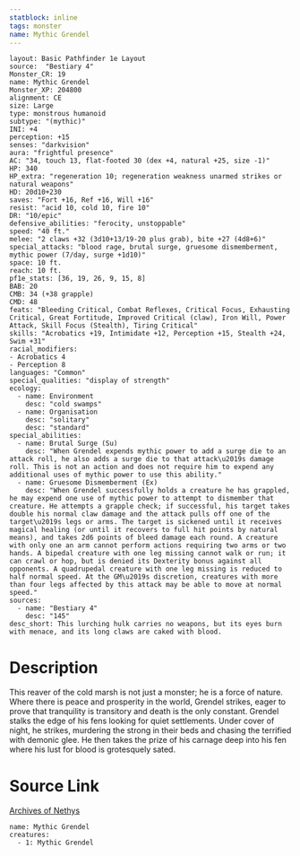 ```yaml
---
statblock: inline
tags: monster
name: Mythic Grendel
---
```

```statblock
layout: Basic Pathfinder 1e Layout
source:  "Bestiary 4"
Monster_CR: 19
name: Mythic Grendel
Monster_XP: 204800
alignment: CE
size: Large
type: monstrous humanoid
subtype: "(mythic)"
INI: +4
perception: +15
senses: "darkvision"
aura: "frightful presence"
AC: "34, touch 13, flat-footed 30 (dex +4, natural +25, size -1)"
HP: 340
HP_extra: "regeneration 10; regeneration weakness unarmed strikes or natural weapons"
HD: 20d10+230
saves: "Fort +16, Ref +16, Will +16"
resist: "acid 10, cold 10, fire 10"
DR: "10/epic"
defensive_abilities: "ferocity, unstoppable"
speed: "40 ft."
melee: "2 claws +32 (3d10+13/19-20 plus grab), bite +27 (4d8+6)"
special_attacks: "blood rage, brutal surge, gruesome dismemberment, mythic power (7/day, surge +1d10)"
space: 10 ft.
reach: 10 ft.
pf1e_stats: [36, 19, 26, 9, 15, 8]
BAB: 20
CMB: 34 (+38 grapple)
CMD: 48
feats: "Bleeding Critical, Combat Reflexes, Critical Focus, Exhausting Critical, Great Fortitude, Improved Critical (claw), Iron Will, Power Attack, Skill Focus (Stealth), Tiring Critical"
skills: "Acrobatics +19, Intimidate +12, Perception +15, Stealth +24, Swim +31"
racial_modifiers:
- Acrobatics 4
- Perception 8
languages: "Common"
special_qualities: "display of strength"
ecology:
  - name: Environment
    desc: "cold swamps"
  - name: Organisation
    desc: "solitary"
    desc: "standard"
special_abilities:
  - name: Brutal Surge (Su)
    desc: "When Grendel expends mythic power to add a surge die to an attack roll, he also adds a surge die to that attack\u2019s damage roll. This is not an action and does not require him to expend any additional uses of mythic power to use this ability."
  - name: Gruesome Dismemberment (Ex)
    desc: "When Grendel successfully holds a creature he has grappled, he may expend one use of mythic power to attempt to dismember that creature. He attempts a grapple check; if successful, his target takes double his normal claw damage and the attack pulls off one of the target\u2019s legs or arms. The target is sickened until it receives magical healing (or until it recovers to full hit points by natural means), and takes 2d6 points of bleed damage each round. A creature with only one an arm cannot perform actions requiring two arms or two hands. A bipedal creature with one leg missing cannot walk or run; it can crawl or hop, but is denied its Dexterity bonus against all opponents. A quadrupedal creature with one leg missing is reduced to half normal speed. At the GM\u2019s discretion, creatures with more than four legs affected by this attack may be able to move at normal speed."
sources:
  - name: "Bestiary 4"
    desc: "145"
desc_short: This lurching hulk carries no weapons, but its eyes burn with menace, and its long claws are caked with blood.
```
# Description
This reaver of the cold marsh is not just a monster; he is a force of nature. Where there is peace and prosperity in the world, Grendel strikes, eager to prove that tranquility is transitory and death is the only constant. Grendel stalks the edge of his fens looking for quiet settlements. Under cover of night, he strikes, murdering the strong in their beds and chasing the terrified with demonic glee. He then takes the prize of his carnage deep into his fen where his lust for blood is grotesquely sated.
# Source Link
[Archives of Nethys](https://aonprd.com/MythicMonsterDisplay.aspx?ItemName=Grendel)
```encounter-table
name: Mythic Grendel
creatures:
  - 1: Mythic Grendel
```
